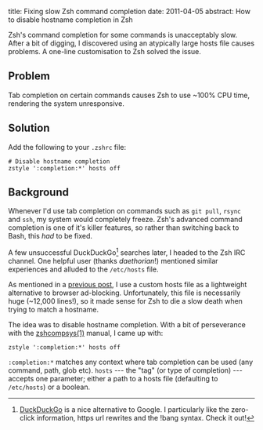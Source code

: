 title: Fixing slow Zsh command completion
date: 2011-04-05
abstract: How to disable hostname completion in Zsh

Zsh's command completion for some commands is unacceptably slow. After a bit of
digging, I discovered using an atypically large hosts file causes problems.
A one-line customisation to Zsh solved the issue.

## Problem

Tab completion on certain commands causes Zsh to use ~100% CPU time, rendering
the system unresponsive.

## Solution

Add the following to your `.zshrc` file:

    # Disable hostname completion
    zstyle ':completion:*' hosts off

## Background

Whenever I'd use tab completion on commands such as `git pull`, `rsync` and
`ssh`, my system would completely freeze. Zsh's advanced command completion is
one of it's killer features, so rather than switching back to Bash, this *had*
to be fixed.

A few unsuccessful DuckDuckGo[^1] searches later, I headed to the Zsh IRC
channel. One helpful user (thanks *daethorian*!) mentioned similar experiences
and alluded to the `/etc/hosts` file.

As mentioned in a [previous post][1], I use a custom hosts file as a lightweight
alternative to browser ad-blocking. Unfortunately, this file is necessarily huge
(~12,000 lines!), so it made sense for Zsh to die a slow death when trying to
match a hostname.

The idea was to disable hostname completion. With a bit of perseverance with
the [zshcompsys(1)][2] manual, I came up with:

    zstyle ':completion:*' hosts off

`:completion:*` matches any context where tab completion can be used (any
command, path, glob etc). `hosts` --- the "tag" (or type of completion) ---
accepts one parameter; either a path to a hosts file (defaulting to
`/etc/hosts`) or a boolean.

  [^1]: [DuckDuckGo][3] is a nice alternative to Google. I particularly like the
        zero-click information, https url rewrites and the !bang syntax. Check
        it out!

  [1]: /hosts-adblock
  [2]: https://duckduckgo.com/?q=!man+zshcompsys
  [3]: https://duckduckgo.com/?q=zsh+tab+completion+slow
